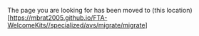 The page you are looking for has been moved to (this location)[https://mbrat2005.github.io/FTA-WelcomeKits//specialized/avs/migrate/migrate]
